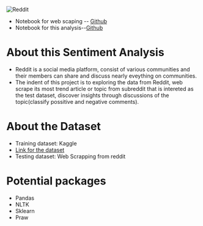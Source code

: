 ![Reddit](https://www.internetmatters.org/wp-content/uploads/2022/02/shutterstock_1919746949-600x314-1.png)
+ Notebook for web scaping -- [Github](https://github.com/xuan112192/Reddit-data-exploring/blob/main/Reddit%20Web%20Scaping.ipynb "Notebook")
+ Notebook for this analysis--[Github](https://github.com/xuan112192/Reddit-data-exploring/blob/main/Sentiment%20Classifier.ipynb "Notebook File")

# About this Sentiment Analysis
+ Reddit is a social media platform, consist of various communities and their members can share and discuss nearly eveything on communities.
+ The indent of this project is to exploring the data from Reddit, web scrape its most trend article or topic from subreddit that is intereted as the test dataset, discover insights through discussions of the topic(classify possitive and negative comments).

# About the Dataset
+ Training dataset: Kaggle
+ [Link for the dataset](https://www.kaggle.com/datasets/cosmos98/twitter-and-reddit-sentimental-analysis-dataset?resource=download "Dataset")
+ Testing dataset: Web Scrapping from reddit

# Potential packages
+ Pandas
+ NLTK
+ Sklearn
+ Praw
